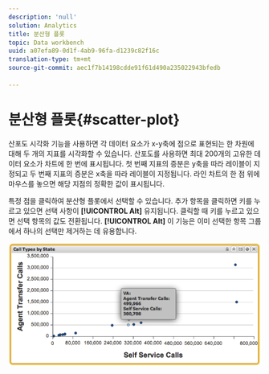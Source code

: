 ```yaml
---
description: 'null'
solution: Analytics
title: 분산형 플롯
topic: Data workbench
uuid: a07efa89-0d1f-4ab9-96fa-d1239c82f16c
translation-type: tm+mt
source-git-commit: aec1f7b14198cdde91f61d490a235022943bfedb

---
```



# 분산형 플롯{#scatter-plot}

산포도 시각화 기능을 사용하면 각 데이터 요소가 x-y축에 점으로 표현되는 한 차원에 대해 두 개의 지표를 시각화할 수 있습니다. 산포도를 사용하면 최대 200개의 고유한 데이터 요소가 차트에 한 번에 표시됩니다. 첫 번째 지표의 증분은 y축을 따라 레이블이 지정되고 두 번째 지표의 증분은 x축을 따라 레이블이 지정됩니다. 라인 차트의 한 점 위에 마우스를 놓으면 해당 지점의 정확한 값이 표시됩니다.

특정 점을 클릭하여 분산형 플롯에서 선택할 수 있습니다. 추가 항목을 클릭하면 키를 누르고 있으면 선택 사항이 **[!UICONTROL Alt]** 유지됩니다. 클릭할 때 키를 누르고 있으면 선택 항목의 값도 전환됩니다. **[!UICONTROL Alt]** 이 기능은 이미 선택한 항목 그룹에서 하나의 선택만 제거하는 데 유용합니다.

![](assets/scatter_plot.png)

